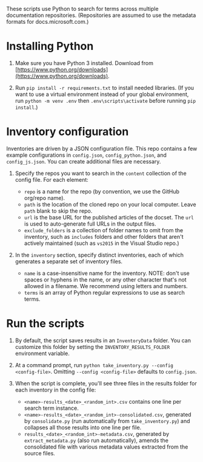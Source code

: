 These scripts use Python to search for terms across multiple documentation repositories. (Repositories are assumed to use the metadata formats for docs.microsoft.com.)

# Installing Python

1. Make sure you have Python 3 installed. Download from [https://www.python.org/downloads](https://www.python.org/downloads).

2. Run `pip install -r requirements.txt` to install needed libraries. (If you want to use a virtual environment instead of your global environment, run `python -m venv .env` then `.env\scripts\activate` before running `pip install`.)

# Inventory configuration

Inventories are driven by a JSON configuration file. This repo contains a few example configurations in `config.json`, `config_python.json`, and `config_js.json`. You can create additional files are necessary.

1. Specify the repos you want to search in the `content` collection of the config file. For each element:

    - `repo` is a name for the repo (by convention, we use the GitHub org/repo name).
    - `path` is the location of the cloned repo on your local computer. Leave `path` blank to skip the repo.
    - `url` is the base URL for the published articles of the docset. The `url` is used to auto-generate full URLs in the output files.
    - `exclude_folders` is a collection of folder names to omit from the inventory, such as `includes` folders and other folders that aren't actively maintained (such as `vs2015` in the Visual Studio repo.)

2. In the `inventory` section, specify distinct inventories, each of which generates a separate set of inventory files.
    - `name` is a case-insensitive name for the inventory. NOTE: don't use spaces or hyphens in the name, or any other character that's not allowed in a filename. We recommend using letters and numbers.
    - `terms` is an array of Python regular expressions to use as search terms.

# Run the scripts

1. By default, the script saves results in an `InventoryData` folder. You can customize this folder by setting the `INVENTORY_RESULTS_FOLDER` environment variable.

2. At a command prompt, run `python take_inventory.py --config <config-file>`. Omitting `--config <config-file>` defaults to `config.json`.

3. When the script is complete, you'll see three files in the results folder for each inventory in the config file:

    - `<name>-results_<date>_<random_int>.csv` contains one line per search term instance.
    - `<name>-results_<date>_<random_int>-consolidated.csv`, generated by `consolidate.py` (run automatically from `take_inventory.py`) and collapses all those results into one line per file.
    - `results_<date>_<random_int>-metadata.csv`, generated by `extract_metadata.py` (also run automatically), amends the consolidated file with various metadata values extracted from the source files.
